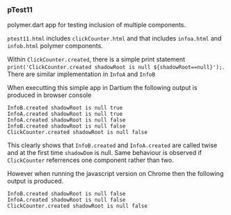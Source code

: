 ### pTest11 

polymer.dart app for testing inclusion of multiple components.

```ptest11.html``` includes ```clickCounter.html``` and that includes ```infoa.html``` and ```infob.html``` polymer components.

Within ```ClickCounter.created```, there is a simple print statement ```print('ClickCounter.created shadowRoot is null ${shadowRoot==null}');```. There are similar implementation in ```InfoA``` and ```InfoB```

When executting this simple app in Dartium the following output is produced in browser console
```
InfoB.created shadowRoot is null true
InfoA.created shadowRoot is null true
InfoA.created shadowRoot is null false
InfoB.created shadowRoot is null false
ClickCounter.created shadowRoot is null false
```
This clearly shows that ```InfoB.created``` and ```InfoA.created``` are called twise and at the first time ```shadowDom``` is null. Same behaviour is observed if ```ClickCounter``` referrences one component rather than two.

However when running the javascript version on Chrome then the following output is produced.
```
InfoB.created shadowRoot is null false 
InfoA.created shadowRoot is null false 
ClickCounter.created shadowRoot is null false
```
